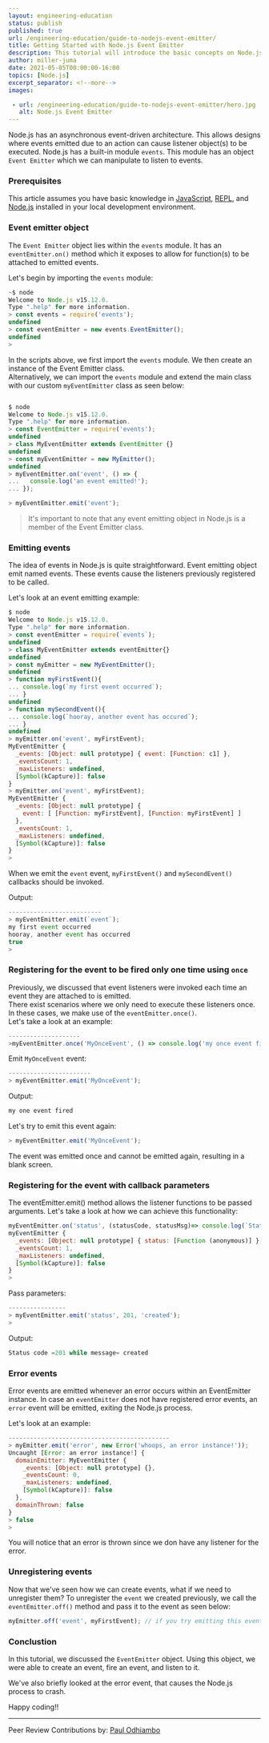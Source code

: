 ```yaml
---
layout: engineering-education
status: publish
published: true
url: /engineering-education/guide-to-nodejs-event-emitter/
title: Getting Started with Node.js Event Emitter
description: This tutorial will introduce the basic concepts on Node.js events module. We'll use this module to create an event emitter object which in turn we'll use to create Node.js Events.
author: miller-juma
date: 2021-05-05T00:00:00-16:00
topics: [Node.js]
excerpt_separator: <!--more-->
images:

 - url: /engineering-education/guide-to-nodejs-event-emitter/hero.jpg
   alt: Node.js Event Emitter
---
```

Node.js has an asynchronous event-driven architecture. This allows designs where events emitted due to an action can cause listener object(s) to be executed. Node.js has a built-in module `events`. This module has an object `Event Emitter` which we can manipulate to listen to events. 
<!--more-->
### Prerequisites
This article assumes you have basic knowledge in [JavaScript](https://developer.mozilla.org/en-US/docs/Web/JavaScript), [REPL](https://nodejs.org/api/repl.html), and [Node.js](https://nodejs.org/en/) installed in your local development environment.

### Event emitter object
The `Event Emitter` object lies within the `events` module. It has an `eventEmitter.on()` method which it exposes to allow for function(s) to be attached to emitted events.  

Let's begin by importing the `events` module: 

```js
~$ node
Welcome to Node.js v15.12.0.
Type ".help" for more information.
> const events = require('events');
undefined
> const eventEmitter = new events.EventEmitter();
undefined
> 
```

In the scripts above, we first import the `events` module. We then create an instance of the Event Emitter class.  
Alternatively, we can import the `events` module and extend the main class with our custom  `myEventEmitter` class as seen below:

```js

$ node
Welcome to Node.js v15.12.0.
Type ".help" for more information.
> const EventEmitter = require('events');
undefined
> class MyEventEmitter extends EventEmitter {}
undefined
> const myEventEmitter = new MyEmitter();
undefined
> myEventEmitter.on('event', () => {
...   console.log('an event emitted!');
... });

> myEventEmitter.emit('event');

```

> It's important to note that any event emitting object in Node.js is a member of the Event Emitter class.

### Emitting events
The idea of events in Node.js is quite straightforward. Event emitting object emit named events. These events cause the listeners previously registered to be called. 

Let's look at an event emitting example: 

```js
$ node
Welcome to Node.js v15.12.0.
Type ".help" for more information.
> const eventEmitter = require(`events`);
undefined
> class MyEventEmitter extends eventEmitter{}
undefined
> const myEmitter = new MyEventEmitter();
undefined
> function myFirstEvent(){
... console.log(`my first event occurred`);
... }
undefined
> function mySecondEvent(){
... console.log(`hooray, another event has occured`);
... }
undefined
> myEmitter.on('event', myFirstEvent);
MyEventEmitter {
  _events: [Object: null prototype] { event: [Function: c1] },
  _eventsCount: 1,
  _maxListeners: undefined,
  [Symbol(kCapture)]: false
}
> myEmitter.on('event', myFirstEvent);
MyEventEmitter {
  _events: [Object: null prototype] {
    event: [ [Function: myFirstEvent], [Function: myFirstEvent] ]
  },
  _eventsCount: 1,
  _maxListeners: undefined,
  [Symbol(kCapture)]: false
}
> 

```

When we emit the `event` event, `myFirstEvent()` and `mySecondEvent()` callbacks should be invoked.  

Output:

```js
--------------------------
> myEventEmitter.emit(`event`);
my first event occurred
hooray, another event has occurred
true
> 
```

### Registering for the event to be fired only one time using `once`
Previously, we discussed that event listeners were invoked each time an event they are attached to is emitted.  
There exist scenarios where we only need to execute these listeners once. In these cases, we make use of the `eventEmitter.once()`.  
Let's take a look at an example:  

```js
--------------------
>myEventEmitter.once('MyOnceEvent', () => console.log('my once event fired')); 

```

Emit `MyOnceEvent` event:

```js
-----------------------
> myEventEmitter.emit('MyOnceEvent');
```

Output:
```bash
my one event fired
```

Let's try to emit this event again:

```js
> myEventEmitter.emit('MyOnceEvent');
```

The event was emitted once and cannot be emitted again, resulting in a blank screen.  

### Registering for the event with callback parameters
The eventEmitter.emit() method allows the listener functions to be passed arguments. Let's take a look at how we can achieve this functionality:  

```js
myEventEmitter.on('status', (statusCode, statusMsg)=> console.log(`Status code = ${code} while message= ${statusMsg}`));
myEventEmitter {
  _events: [Object: null prototype] { status: [Function (anonymous)] },
  _eventsCount: 1,
  _maxListeners: undefined,
  [Symbol(kCapture)]: false
}
> 
```

Pass parameters:
```js
----------------
> myEventEmitter.emit('status', 201, 'created');
> 
```

Output:
```js
Status code =201 while message= created
```

### Error events
Error events are emitted whenever an error occurs within an EventEmitter instance. In case an `eventEmitter` does not have registered error events, an `error` event will be emitted, exiting the Node.js process.  

Let's look at an example:  

```js
---------------------------------------------
> myEmitter.emit('error', new Error('whoops, an error instance!'));
Uncaught [Error: an error instance!] {
  domainEmitter: MyEventEmitter {
    _events: [Object: null prototype] {},
    _eventsCount: 0,
    _maxListeners: undefined,
    [Symbol(kCapture)]: false
  },
  domainThrown: false
}
> false
> 

```

You will notice that an error is thrown since we don have any listener for the error.

### Unregistering events 
Now that we've seen how we can create events, what if we need to unregister them? To unregister the `event` we created previously, we call the `eventEmitter.off()` method and pass it to the event as seen below: 

```js
myEmitter.off('event', myFirstEvent); // if you try emitting this event, nothing happens
```

### Conclustion
In this tutorial, we discussed the `EventEmitter` object. Using this object, we were able to create an event, fire an event, and listen to it.

We've also briefly looked at the error event, that causes the Node.js process to crash.

Happy coding!!

---
Peer Review Contributions by: [Paul Odhiambo](/engineering-education/authors/odhiambo-paul/)

